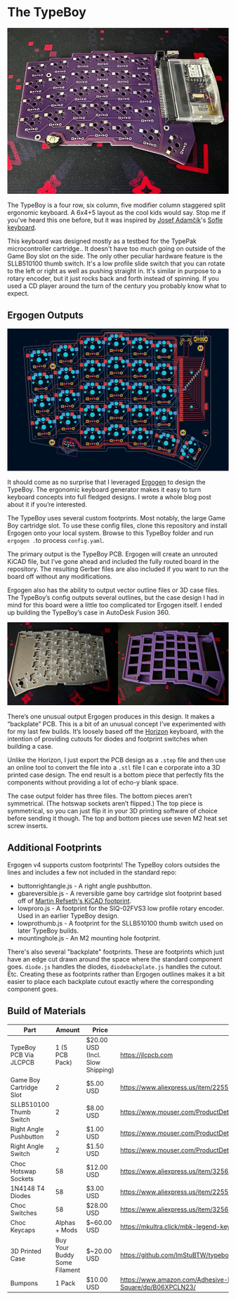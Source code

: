 # The TypeBoy

![The TypeBoy outside of its case.](../images/TypeBoy-Bare.jpg)

The TypeBoy is a four row, six column, five modifier column staggered split ergonomic keyboard. A 6x4+5 layout as the cool kids would say. Stop me if you've heard this one before, but it was inspired by [Josef Adamčík](https://josef-adamcik.cz/)'s [Sofle keyboard](https://josefadamcik.github.io/SofleKeyboard/).

This keyboard was designed mostly as a testbed for the TypePak microcontroller cartridge.. It doesn't have too much going on outside of the Game Boy slot on the side. The only other peculiar hardware feature is the SLLB510100 thumb switch. It's a low profile slide switch that you can rotate to the left or right as well as pushing straight in. It's similar in purpose to a rotary encoder, but it just rocks back and forth instead of spinning. If you used a CD player around the turn of the century you probably know what to expect.

## Ergogen Outputs

![The TypeBoy PCB Diagram.](../images/TypeBoy-Diagram.png)

It should come as no surprise that I leveraged [Ergogen](https://github.com/ergogen/ergogen) to design the TypeBoy. The ergonomic keyboard generator makes it easy to turn keyboard concepts into full fledged designs. I wrote a whole blog post about it if you’re interested.

The TypeBoy uses several custom footprints. Most notably, the large Game Boy cartridge slot. To use these config files, clone this repository and install Ergogen onto your local system. Browse to this TypeBoy folder and run `ergogen .`to process `config.yaml`.

The primary output is the TypeBoy PCB. Ergogen will create an unrouted KiCAD file, but I’ve gone ahead and included the fully routed board in the repository. The resulting Gerber files are also included if you want to run the board off without any modifications.

Ergogen also has the ability to output vector outline files or 3D case files. The TypeBoy’s config outputs several outlines, but the case design I had in mind for this board were a little too complicated tor Ergogen itself. I ended up building the TypeBoy’s case in AutoDesk Fusion 360.

![The TypeBoy's Case](../images/TypeBoy-Case.jpg)

There’s one unusual output Ergogen produces in this design. It makes a “backplate” PCB. This is a bit of an unusual concept I’ve experimented with for my last few builds. It’s loosely based off the [Horizon](https://github.com/skarrmann/horizon) keyboard, with the intention of providing cutouts for diodes and footprint switches when building a case.

Unlike the Horizon, I just export the PCB design as a `.step` file and then use an online tool to convert the file into a `.stl` file I can e corporate into a 3D printed case design. The end result is a bottom piece that perfectly fits the components without providing a lot of echo-y blank space.

The case output folder has three files. The bottom pieces aren’t symmetrical. (The hotswap sockets aren’t flipped.) The top piece is symmetrical, so you can just flip it in your 3D printing software of choice before sending it though. The top and bottom pieces use seven M2 heat set screw inserts.

## Additional Footprints

Ergogen v4 supports custom footprints! The TypeBoy colors outsides the lines and includes a few not included in the standard repo:

* buttonrightangle.js - A right angle pushbutton.
* gbareversible.js - A reversible game boy cartridge slot footprint based off of [Martin Refseth's KiCAD footprint](https://github.com/HDR/Game-Boy-KiCad-Library/blob/master/Footprints/DSL_Cartridge_Reader.kicad_mod).
* lowproro.js - A footprint for the SIQ-02FVS3 low profile rotary encoder. Used in an earlier TypeBoy design.
* lowprothumb.js - A footprint for the SLLB510100 thumb switch used on later TypeBoy builds.
* mountinghole.js - An M2 mounting hole footprint.

There's also several "backplate" footprints. These are footprints which just have an edge cut drawn around the space where the standard component goes. `diode.js` handles the diodes, `diodebackplate.js` handles the cutout. Etc. Creating these as footprints rather than Ergogen outlines makes it a bit easier to place each backplate cutout exactly where the corresponding component goes.

## Build of Materials

| Part                             | Amount         | Price       | Link |
| -------------------------------- | -------------- | --------------------- | ---- |
| TypeBoy PCB Via JLCPCB           | 1 (5 PCB Pack) | $20.00 USD (Incl. Slow Shipping) | https://jlcpcb.com |
| Game Boy Cartridge Slot          | 2              | $5.00 USD  | https://www.aliexpress.us/item/2255800103876564.html |
| SLLB510100 Thumb Switch          | 2              | $8.00 USD   | https://www.mouser.com/ProductDetail/Hirose-Connector/FH12A-10S-0.5SH55 |
| Right Angle Pushbutton           | 2              | $1.00 USD   | https://www.mouser.com/ProductDetail/642-MJTP1117 |
| Right Angle Switch               | 2              | $1.50 USD   | https://www.mouser.com/ProductDetail/612-EG1213 |
| Choc Hotswap Sockets             | 58             | $12.00 USD  | https://www.aliexpress.us/item/3256803687338432.html |
| 1N4148 T4 Diodes                 | 58             | $3.00 USD   | https://www.aliexpress.us/item/2255800498728983.html |
| Choc Switches                    | 58             | $28.00 USD  | https://www.aliexpress.us/item/3256805260407528.html |
| Choc Keycaps                     | Alphas + Mods  | $~60.00 USD | https://mkultra.click/mbk-legend-keycaps/ |
| 3D Printed Case                  | Buy Your Buddy Some Filament | $~20.00 USD | https://github.com/ImStuBTW/typeboy_and_typepak/tree/main/typeboy/output/case |
| Bumpons                          | 1 Pack  | $10.00 USD | https://www.amazon.com/Adhesive-Bumper-106-PC-Spherical-Square/dp/B06XPCLN23/ |